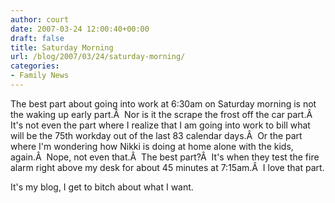 ```yaml
---
author: court
date: 2007-03-24 12:00:40+00:00
draft: false
title: Saturday Morning
url: /blog/2007/03/24/saturday-morning/
categories:
- Family News
---
```


The best part about going into work at 6:30am on Saturday morning is not the waking up early part.Â  Nor is it the scrape the frost off the car part.Â  It's not even the part where I realize that I am going into work to bill what will be the 75th workday out of the last 83 calendar days.Â  Or the part where I'm wondering how Nikki is doing at home alone with the kids, again.Â  Nope, not even that.Â  The best part?Â  It's when they test the fire alarm right above my desk for about 45 minutes at 7:15am.Â  I love that part.

It's my blog, I get to bitch about what I want.
